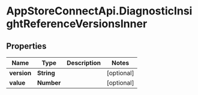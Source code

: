 # AppStoreConnectApi.DiagnosticInsightReferenceVersionsInner

## Properties

Name | Type | Description | Notes
------------ | ------------- | ------------- | -------------
**version** | **String** |  | [optional] 
**value** | **Number** |  | [optional] 


